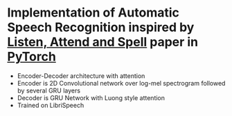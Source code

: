 # Implementation of Automatic Speech Recognition inspired by [Listen, Attend and Spell](https://arxiv.org/abs/1508.01211) paper in [PyTorch](http://pytorch.org)

* Encoder-Decoder architecture with attention
* Encoder is 2D Convolutional network over log-mel spectrogram followed by several GRU layers
* Decoder is GRU Network with Luong style attention
* Trained on LibriSpeech
